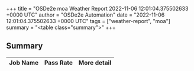 +++
title = "OSDe2e moa Weather Report 2022-11-06 12:01:04.375502633 +0000 UTC"
author = "OSDe2e Automation"
date = "2022-11-06 12:01:04.375502633 +0000 UTC"
tags = ["weather-report", "moa"]
summary = "<table class=\"summary\"></table>"
+++
## Summary

| Job Name | Pass Rate | More detail |
|----------|-----------|-------------|




